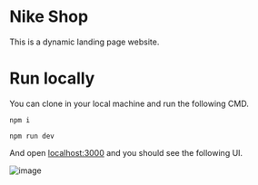 # Nike Shop
This is a dynamic landing page website.

# Run locally
You can clone in your local machine and run the following CMD.

```
npm i
```

```
npm run dev
```
And open [localhost:3000](http://localhost:3000) and  you should see the following UI.

![image](https://github.com/shivam-sharma7/nike-shop/assets/91419219/67792a12-51b3-48c6-a8b9-41e7f9c40d05)


